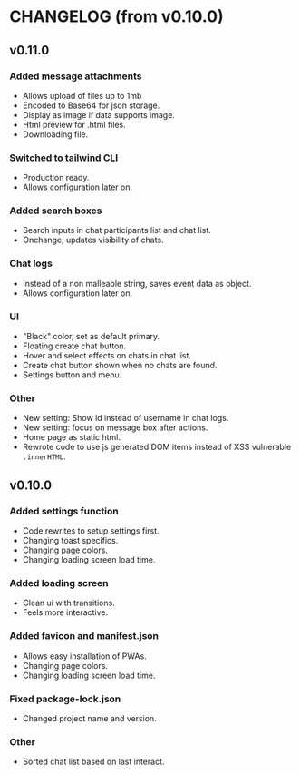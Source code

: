 # CHANGELOG (from v0.10.0)

## v0.11.0

### Added message attachments

- Allows upload of files up to 1mb
- Encoded to Base64 for json storage.
- Display as image if data supports image.
- Html preview for .html files.
- Downloading file.

### Switched to tailwind CLI

- Production ready.
- Allows configuration later on.

### Added search boxes

- Search inputs in chat participants list and chat list.
- Onchange, updates visibility of chats.

### Chat logs

- Instead of a non malleable string, saves event data as object.
- Allows configuration later on.

### UI

- "Black" color, set as default primary.
- Floating create chat button.
- Hover and select effects on chats in chat list.
- Create chat button shown when no chats are found.
- Settings button and menu.

### Other

- New setting: Show id instead of username in chat logs.
- New setting: focus on message box after actions.
- Home page as static html.
- Rewrote code to use js generated DOM items instead of XSS vulnerable
  `.innerHTML`.

## v0.10.0

### Added settings function

- Code rewrites to setup settings first.
- Changing toast specifics.
- Changing page colors.
- Changing loading screen load time.

### Added loading screen

- Clean ui with transitions.
- Feels more interactive.

### Added favicon and manifest.json

- Allows easy installation of PWAs.
- Changing page colors.
- Changing loading screen load time.

### Fixed package-lock.json

- Changed project name and version.

### Other

- Sorted chat list based on last interact.
